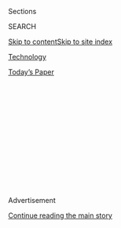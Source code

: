 <div id="app">

<div>

<div>

<div>

<div class="NYTAppHideMasthead css-1q2w90k e1suatyy0">

<div class="section css-ui9rw0 e1suatyy2">

<div class="css-eph4ug er09x8g0">

<div class="css-6n7j50">

</div>

<span class="css-1dv1kvn">Sections</span>

<div class="css-10488qs">

<span class="css-1dv1kvn">SEARCH</span>

</div>

[Skip to content](#site-content)[Skip to site
index](#site-index)

</div>

<div id="masthead-section-label" class="css-1wr3we4 eaxe0e00">

[Technology](https://www.nytimes.com/section/technology)

</div>

<div class="css-10698na e1huz5gh0">

</div>

</div>

<div id="masthead-bar-one" class="section hasLinks css-15hmgas e1csuq9d3">

<div class="css-uqyvli e1csuq9d0">

</div>

<div class="css-1uqjmks e1csuq9d1">

</div>

<div class="css-9e9ivx">

[](https://myaccount.nytimes.com/auth/login?response_type=cookie&client_id=vi)

</div>

<div class="css-1bvtpon e1csuq9d2">

[Today’s
Paper](https://www.nytimes.com/section/todayspaper)

</div>

</div>

</div>

</div>

<div data-aria-hidden="false">

<div id="site-content" data-role="main">

<div>

<div class="css-1aor85t" style="opacity:0.000000001;z-index:-1;visibility:hidden">

<div class="css-1hqnpie">

<div class="css-epjblv">

<span class="css-17xtcya">[Technology](/section/technology)</span><span class="css-x15j1o">|</span><span class="css-fwqvlz">When
Taming Big Tech Goes
Wrong</span>

</div>

<div class="css-k008qs">

<div class="css-1iwv8en">

<span class="css-18z7m18"></span>

<div>

</div>

</div>

<span class="css-1n6z4y">https://nyti.ms/2DcEm9A</span>

<div class="css-1705lsu">

<div class="css-4xjgmj">

<div class="css-4skfbu" data-role="toolbar" data-aria-label="Social Media Share buttons, Save button, and Comments Panel with current comment count" data-testid="share-tools">

  - 
  - 
  - 
  - 
    
    <div class="css-6n7j50">
    
    </div>

  - 

</div>

</div>

</div>

</div>

</div>

</div>

<div id="NYT_TOP_BANNER_REGION" class="css-13pd83m">

</div>

<div id="top-wrapper" class="css-1sy8kpn">

<div id="top-slug" class="css-l9onyx">

Advertisement

</div>

[Continue reading the main
story](#after-top)

<div class="ad top-wrapper" style="text-align:center;height:100%;display:block;min-height:250px">

<div id="top" class="place-ad" data-position="top" data-size-key="top">

</div>

</div>

<div id="after-top">

</div>

</div>

<div>

<div id="sponsor-wrapper" class="css-1hyfx7x">

<div id="sponsor-slug" class="css-19vbshk">

Supported by

</div>

[Continue reading the main
story](#after-sponsor)

<div id="sponsor" class="ad sponsor-wrapper" style="text-align:center;height:100%;display:block">

</div>

<div id="after-sponsor">

</div>

</div>

<div class="css-186x18t">

on tech

</div>

<div class="css-1vkm6nb ehdk2mb0">

# When Taming Big Tech Goes Wrong

</div>

What the United States can learn from Europe’s efforts to restrain
America’s tech
giants.

<div class="css-79elbk" data-testid="photoviewer-wrapper">

<div class="css-z3e15g" data-testid="photoviewer-wrapper-hidden">

</div>

<div class="css-1a48zt4 ehw59r15" data-testid="photoviewer-children">

![<span class="css-cnj6d5 e1z0qqy90" itemprop="copyrightHolder"><span class="css-1ly73wi e1tej78p0">Credit...</span><span><span>Ceylan
Maurer</span></span></span>](https://static01.nyt.com/images/2020/08/04/business/04ontech/04ontech-articleLarge.jpg?quality=75&auto=webp&disable=upscale)

</div>

</div>

<div class="css-18e8msd">

<div class="css-vp77d3 epjyd6m0">

<div class="css-hus3qt ey68jwv0" data-aria-hidden="true">

[![Shira
Ovide](https://static01.nyt.com/images/2020/03/18/reader-center/author-shira-ovide/author-shira-ovide-thumbLarge-v2.png
"Shira Ovide")](https://www.nytimes.com/by/shira-ovide)

</div>

<div class="css-1baulvz">

By [<span class="css-1baulvz last-byline" itemprop="name">Shira
Ovide</span>](https://www.nytimes.com/by/shira-ovide)

</div>

</div>

  - Aug. 4, 2020, <span class="css-epvm6">12:53 p.m.
    ET</span>

  - 
    
    <div class="css-4xjgmj">
    
    <div class="css-d8bdto" data-role="toolbar" data-aria-label="Social Media Share buttons, Save button, and Comments Panel with current comment count" data-testid="share-tools">
    
      - 
      - 
      - 
      - 
        
        <div class="css-6n7j50">
        
        </div>
    
      - 
    
    </div>
    
    </div>

</div>

</div>

<div class="section meteredContent css-1r7ky0e" name="articleBody" itemprop="articleBody">

<div class="css-1fanzo5 StoryBodyCompanionColumn">

<div class="css-53u6y8">

*This article is part of the On Tech newsletter. You can* [*sign up
here*](https://www.nytimes.com/newsletters/signup/OT) *to receive it
weekdays.*

What if the U.S. government tries to restrain the power of America’s
tech superstars, and it doesn’t work?

That’s essentially what has happened so far in Europe, where some
regulators and lawmakers have been ahead of the United States in putting
guardrails on Google, Amazon, Facebook and Apple.

I talked with my colleague [Adam
Satariano](https://www.nytimes.com/by/adam-satariano), who writes about
technology in Europe, about what happens when government officials
decide they want to do *something* about Big Tech, but struggle to
figure out what that something should be.

**Shira: What’s been Europe’s approach to the American tech
superpowers?**

**Adam:** Europe started doing antitrust investigations several years
ago. But the resulting lawsuits and regulation haven’t done much.

</div>

</div>

<div class="css-1fanzo5 StoryBodyCompanionColumn">

<div class="css-53u6y8">

Google is the best example. Investigations into allegations of
anti-competitive tactics took years. The European Union then
[fined](https://www.nytimes.com/2018/07/18/technology/google-eu-android-fine.html)
Google
[several](https://www.nytimes.com/2017/06/27/technology/eu-google-fine.html)
billion
[dollars](https://www.nytimes.com/2019/03/20/business/google-fine-advertising.html)
for breaking the law. But critics say that Google wasn’t forced to
change much, so this [did little to restore
competition](https://www.nytimes.com/2019/11/11/business/europe-technology-antitrust-regulation.html).

**What can American lawmakers and regulators learn from Europe’s
mistakes?**

Speed is crucial, otherwise regulators are fighting yesterday’s battles.

There was also a problem with enforcement. Europe passed a highly-touted
privacy law called General Data Protection Regulation, but it’s been [a
flop at limiting data
collection](https://www.nytimes.com/2020/04/27/technology/GDPR-privacy-law-europe.html)
by the biggest tech companies. Much of the policing of the law was left
to Ireland, which simply doesn’t have the resources to keep up.

**It sounds as if the lesson is that you can believe there’s a problem
with tech companies’ power, but it’s hard to craft an appropriate
response.**

Without a doubt. The authorities in Europe are [changing their tactics
now](https://www.nytimes.com/2020/07/30/technology/europe-new-phase-tech-amazon-apple-facebook-google.html).
They’re looking at rewriting laws to directly target the way big tech
companies do business: How they use data or box out rivals, and ways
they give their products preferential treatment.

</div>

</div>

<div class="css-1fanzo5 StoryBodyCompanionColumn">

<div class="css-53u6y8">

But after a few years covering this in Europe, I have become much more
suspect about these efforts at regulation. There’s a lot of potential
for unintended consequences.

**What have been the unintended consequences?**

A big one is the ripple effects of several countries, especially
Germany, making new rules against hate speech online. The worry is that
[gave cover to countries to enact censorship
laws](https://www.nytimes.com/2019/05/06/technology/europe-tech-censorship.html).
Turkey cited Germany’s hate speech law in enacting its new social media
restrictions. Another law, [known as the right to be
forgotten](https://www.nytimes.com/2019/09/23/technology/right-to-be-forgotten-law-europe.html),
has also raised concerns about limiting the availability of information
online.

**Does this mean we should be skeptical about any U.S. government action
against Big Tech?**

Maybe. But it’s still been interesting to watch this growing realization
among the authorities on both sides of the Atlantic about the size of
these companies and the influence they hold over their democratic
societies and how they operate, including their communication systems,
information flow and commerce.

You can sense this feeling that lawmakers think they must do something,
but aren’t quite sure what that is yet. The next 12 to 18 months are
going to be extraordinary.

*Hello, dear readers\! Several of you had asked about differences in how
the United States and Europe handle regulation of technology. This
conversation gets the ball rolling on that subject. Please keep the
questions coming. You can reach us at ontech@nytimes.com.*

-----

## Twitter’s blunder is a symptom of our broken internet

Twitter is in hot water with the U.S. government. Let me explain why you
should be angry.

The Federal Trade Commission is [investigating
Twitter](https://www.nytimes.com/2020/08/03/technology/ftc-twitter-privacy-violations.html)
and may fine the company up to $250 million for using people’s phone
numbers in ways that users didn’t expect, my colleague Kate Conger
wrote.

</div>

</div>

<div class="css-1fanzo5 StoryBodyCompanionColumn">

<div class="css-53u6y8">

This stems from Twitter’s
[disclosure](https://help.twitter.com/en/information-and-ads) in October
that the phone number you might have listed as a [second form of account
verification](https://www.nytimes.com/2017/08/08/technology/personaltech/protecting-your-accounts-by-text-or-app.html)
— in addition to a password — might also have been used to target
advertisements at you. This is not good.

Phone numbers used for security purposes shouldn’t be repurposed for
Twitter to make money. Twitter said this was a mistake, but it hasn’t
said how long this practice had gone on or how it made this error.
(Facebook had [gotten in trouble for the same
thing](https://www.washingtonpost.com/technology/2019/07/23/facebook-deceived-users-about-way-it-used-phone-numbers-facial-recognition-ftc-allege-complaint/).)

There are two interrelated problems revealed by what might seem like
Twitter’s minor flub.

First is the problem of companies ignoring common sense. People who
enter a phone number to keep impostors out of their Twitter accounts do
not expect that number to be used to target ads. Period. Therefore,
companies should absolutely not do this.

Two, Twitter’s mistake is a symptom of the broader scourge of online
surveillance. Internet advertising [is an arms race waged with our
data](https://www.nytimes.com/2020/07/15/technology/just-collect-less-data-period.html),
and that leads to ever more intrusive harvesting and use of our
information.

This is not only a concern for tin-foil-hat privacy paranoiacs.
Companies like Facebook and Google have a big leg up over all other
companies that sell digital ads because they have more and better data
than anyone else. Every other company is tempted to play catch up by
resorting to increasingly creepy ways of collecting user data.

That might include Twitter, or apps we’ve never heard of [that gather
our location information and sell it without our knowledge to other
data-hungry
companies](https://www.nytimes.com/interactive/2018/12/10/business/location-data-privacy-apps.html).
All the tech problems are connected.

-----

</div>

</div>

<div class="css-1fanzo5 StoryBodyCompanionColumn">

<div class="css-53u6y8">

## Before we go …

  - **I suspect people will have** ***feelings*** **about this:** Stacey
    Steinberg, a children’s rights lawyer and photographer, says that
    parents sharing information, including photos, about their children
    online may unwittingly be providing fodder for bullying or child
    abuse. These risks have [made her think twice before she shares
    information](https://www.nytimes.com/2020/08/04/well/family/parents-social-media-privacy.html)
    about her kids on social media.

  - **Maybe this newsletter should just be memes?** On Instagram and
    other apps, news organizations and activists have captivated
    audiences’ attention by posting less text and more charts, graphics
    and other [easy-to-digest ways to convey news and
    information](https://www.axios.com/instagram-information-coronavirus-george-floyd-706d1ad3-9d6d-48d4-b085-3469a0d93b56.html),
    according to Axios. This is a pattern that younger people latched
    onto a long time ago: Quick-scan visuals like memes are [a great way
    to explain complicated
    things](https://www.nytimes.com/2019/12/24/style/finance-memes.html).

  - **The online forum that traces the internet’s past five years:**
    Wired has a [fascinating
    look](https://www.wired.com/story/the-hate-fueled-rise-of-rthe-donald-and-its-epic-takedown/)
    at a Reddit group about President Trump that became one of the most
    popular and divisive gatherings online. The article tells how this
    group’s story encapsulated the evolution of internet forums in
    molding or policing people’s personal interactions and beliefs.

### Hugs to this

Check out these [ethereal cuttlefish embryos bobbing around in their
eggs](https://vimeo.com/424875558). Yes, those tiny black dots are the
cuttlefish babies’ eyes. (Thank you to an On Tech reader, Dr. Julie
Drawbridge, for suggesting this video.)

-----

*We want to hear from you. Tell us what you think of this newsletter and
what else you’d like us to explore. You can reach us at*
[*ontech@nytimes.com.*](mailto:ontech@nytimes.com?subject=On%20Tech%20Feedback)
**

*If you don’t already get this newsletter in your inbox,* [*please sign
up here*](https://www.nytimes.com/newsletters/signup/OT)*.*

</div>

</div>

</div>

<div>

</div>

<div>

</div>

<div>

</div>

<div>

<div id="bottom-wrapper" class="css-1ede5it">

<div id="bottom-slug" class="css-l9onyx">

Advertisement

</div>

[Continue reading the main
story](#after-bottom)

<div id="bottom" class="ad bottom-wrapper" style="text-align:center;height:100%;display:block;min-height:90px">

</div>

<div id="after-bottom">

</div>

</div>

</div>

</div>

</div>

## Site Index

<div>

</div>

## Site Information Navigation

  - [© <span>2020</span> <span>The New York Times
    Company</span>](https://help.nytimes.com/hc/en-us/articles/115014792127-Copyright-notice)

<!-- end list -->

  - [NYTCo](https://www.nytco.com/)
  - [Contact
    Us](https://help.nytimes.com/hc/en-us/articles/115015385887-Contact-Us)
  - [Work with us](https://www.nytco.com/careers/)
  - [Advertise](https://nytmediakit.com/)
  - [T Brand Studio](http://www.tbrandstudio.com/)
  - [Your Ad
    Choices](https://www.nytimes.com/privacy/cookie-policy#how-do-i-manage-trackers)
  - [Privacy](https://www.nytimes.com/privacy)
  - [Terms of
    Service](https://help.nytimes.com/hc/en-us/articles/115014893428-Terms-of-service)
  - [Terms of
    Sale](https://help.nytimes.com/hc/en-us/articles/115014893968-Terms-of-sale)
  - [Site
    Map](https://spiderbites.nytimes.com)
  - [Help](https://help.nytimes.com/hc/en-us)
  - [Subscriptions](https://www.nytimes.com/subscription?campaignId=37WXW)

</div>

</div>

</div>

</div>
